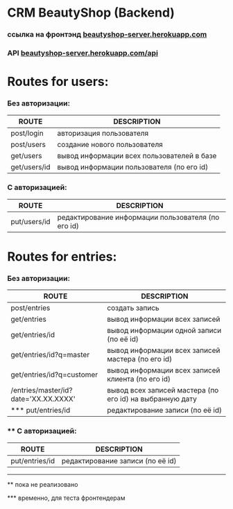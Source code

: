 # CRM BeautyShop (Backend)


### ссылка на фронтэнд  [beautyshop-server.herokuapp.com](http://beautyshop-server.herokuapp.com)

### API [beautyshop-server.herokuapp.com/api](http://beautyshop-server.herokuapp.com/api)

# Routes for users:

### Без авторизации:

| ROUTE | DESCRIPTION |
| ------------ | ------------ |
| post/login | авторизация пользователя |
| post/users | создание нового пользователя |
| get/users | вывод информации всех пользователей в базе |
| get/users/id | вывод информации пользователя (по его id) |

  
### C авторизацией:

| ROUTE | DESCRIPTION |
| ------ | ------ |
| put/users/id | редактирование информации пользователя (по его id) |




# Routes for entries:
### Без авторизации:

| ROUTE | DESCRIPTION |
| ------------ | ------------ |
| post/entries | создать запись |
| get/entries | вывод информации всех записей |
| get/entries/id | вывод информации одной записи (по её id) |
| get/entries/id?q=master | вывод информации всех записей мастера (по его id) |
| get/entries/id?q=customer | вывод информации всех записей клиента (по его id) |
| /entries/master/id?date='XX.XX.XXXX' | вывод всех записей мастера (по его id) на выбранную дату |
| *** put/entries/id | редактирование записи (по её id) |

  
### ** C авторизацией:

| ROUTE | DESCRIPTION |
| ------------ | ------------ |
| put/entries/id  | редактирование записи (по её id) |


---

** пока не реализовано

*** временно, для теста фронтендерам
